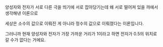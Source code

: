 양성자와 전자가 서로 다른 극을 띄기에 서로 잡아당기는데 왜 서로 떨어져 있을 까에서 생각해낸 이론으로

세상은 소수의 값으로 이뤄진 게 아니라 정수의 값으로 이뤄졌다는 이론입니다.

그러니까 현재 양성자와 전자가 가장 가까운 거리가 1이라고 하면 전자가 0.5의 위치로 갈 수가 없다는 거에요.

